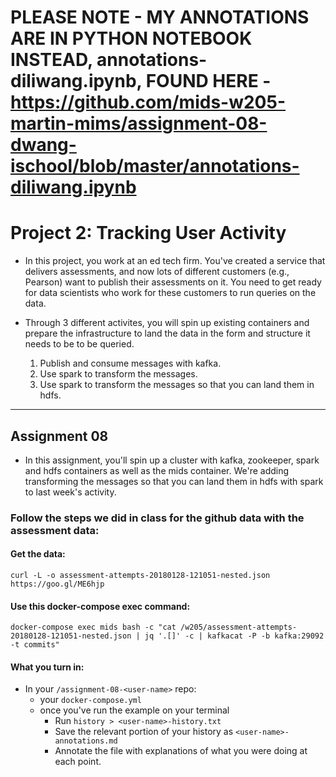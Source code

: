# PLEASE NOTE - MY ANNOTATIONS ARE IN PYTHON NOTEBOOK INSTEAD, annotations-diliwang.ipynb, FOUND HERE - https://github.com/mids-w205-martin-mims/assignment-08-dwang-ischool/blob/master/annotations-diliwang.ipynb

# Project 2: Tracking User Activity

- In this project, you work at an ed tech firm. You've created a service that delivers assessments, and now lots of different customers (e.g., Pearson) want to publish their assessments on it. You need to get ready for data scientists who work for these customers to run queries on the data. 

- Through 3 different activites, you will spin up existing containers and prepare the infrastructure to land the data in the form and structure it needs to be to be queried. 
  1) Publish and consume messages with kafka.
  2) Use spark to transform the messages.
  3) Use spark to transform the messages so that you can land them in hdfs.

_______________________________________________________________________________________________________

## Assignment 08

- In this assignment, you'll spin up a cluster with kafka, zookeeper, spark and hdfs containers as well as the mids container. We're adding transforming the messages so that you can land them in hdfs with spark to last week's activity.

### Follow the steps we did in class for the github data with the assessment data:

#### Get the data:

    curl -L -o assessment-attempts-20180128-121051-nested.json https://goo.gl/ME6hjp

#### Use this docker-compose exec command:

    docker-compose exec mids bash -c "cat /w205/assessment-attempts-20180128-121051-nested.json | jq '.[]' -c | kafkacat -P -b kafka:29092 -t commits"

#### What you turn in:
- In your `/assignment-08-<user-name>` repo:
	* your `docker-compose.yml` 
	* once you've run the example on your terminal
	  * Run `history > <user-name>-history.txt`
	  * Save the relevant portion of your history as `<user-name>-annotations.md`
	  * Annotate the file with explanations of what you were doing at each point.

